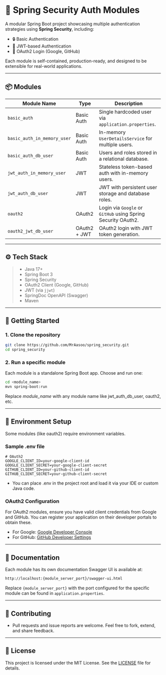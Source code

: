 # 🔐 Spring Security Auth Modules

A modular Spring Boot project showcasing multiple authentication strategies using **Spring Security**, including:

- 🔒 Basic Authentication
- 🔑 JWT-based Authentication
- 🔗 OAuth2 Login (Google, GitHub)

Each module is self-contained, production-ready, and designed to be extensible for real-world applications.

---

## 📦 Modules

| Module Name                | Type          | Description                                                  |
|----------------------------|---------------|--------------------------------------------------------------|
| `basic_auth`               | Basic Auth    | Single hardcoded user via `application.properties`.          |
| `basic_auth_in_memory_user`| Basic Auth    | In-memory `UserDetailsService` for multiple users.           |
| `basic_auth_db_user`       | Basic Auth    | Users and roles stored in a relational database.             |
| `jwt_auth_in_memory_user`  | JWT           | Stateless token-based auth with in-memory users.             |
| `jwt_auth_db_user`         | JWT           | JWT with persistent user storage and database roles.         |
| `oauth2`                   | OAuth2        | Login via `Google` or `GitHub` using Spring Security OAuth2. |
| `oauth2_jwt_db_user`       | OAuth2 + JWT  | OAuth2 login with JWT token generation.                      | 


---

## ⚙️ Tech Stack

> - Java 17+
> - Spring Boot 3
> - Spring Security
> - OAuth2 Client (Google, GitHub)
> - JWT (via `jjwt`)
> - SpringDoc OpenAPI (Swagger)
> - Maven

---

## 🚀 Getting Started

### 1. Clone the repository

```bash
git clone https://github.com/MrAasoo/spring_security.git
cd spring_security
```

### 2. Run a specific module

Each module is a standalone Spring Boot app. Choose and run one:

```bash
cd <module_name>
mvn spring-boot:run
```
Replace *module_name* with any module name like jwt_auth_db_user, oauth2, etc.

---

## 🔧 Environment Setup
Some modules (like oauth2) require environment variables.

### Sample .env file

```dotenv
# OAuth2
GOOGLE_CLIENT_ID=your-google-client-id
GOOGLE_CLIENT_SECRET=your-google-client-secret
GITHUB_CLIENT_ID=your-github-client-id
GITHUB_CLIENT_SECRET=your-github-client-secret
```
- You can place .env in the project root and load it via your IDE or custom Java code.

### OAuth2 Configuration
For OAuth2 modules, ensure you have valid client credentials from Google and GitHub. You can register your application on their developer portals to obtain these.

- For Google: [Google Developer Console](https://console.developers.google.com/)
- For GitHub: [GitHub Developer Settings](https://github.com/settings/developers)

---

## 📖 Documentation

Each module has its own documentation Swagger UI is available at:

```bash
http://localhost:{module_server_port}/swagger-ui.html
```

Replace `{module_server_port}` with the port configured for the specific module can be found in `application.properties`.

---

## 🤝 Contributing

- Pull requests and issue reports are welcome. Feel free to fork, extend, and share feedback.

---

## 📄 License

This project is licensed under the MIT License. See the [LICENSE](LICENSE) file for details.